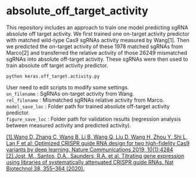 absolute_off_target_activity
================================
This repository includes an approach to train one model predicting sgRNA absolute off target activity. We first trained one on-target activity predictor with matched wild-type Cas9 sgRNAs activity measured by Wang[1]. Then we predicted the on-target activity of these 1978 matched sgRNAs from Marco[2] and transferred the relative activity of those 26249 mismatched sgRNAs into absolute off-target activity. These sgRNAs were then used to train absolute off target activity predictor.<br>

    python keras.off_target.activity.py
    
User need to edit scripts to modify some settings. <br>
`on_filename` : SgRNAs on-target activity from Wang.<br>
`rel_filename` : Mismatched sgRNAs relative activity from Marco.<br>
`model_save_loc`   : Folder path for trained absolute off-target activity predictor.<br>
`figure_save_loc` : Folder path for validation results (regression analysis between measured activity and predicted activity).<br>

[[1].Wang D, Zhang C, Wang B, Li B, Wang Q, Liu D, Wang H, Zhou Y, Shi L, Lan F et al: Optimized CRISPR guide RNA design for two high-fidelity Cas9 variants by deep learning. Nature Communications 2019, 10(1):4284](https://www.nature.com/articles/s41467-019-12281-8)<br>
[[2].Jost, M., Santos, D.A., Saunders, R.A. et al. Titrating gene expression using libraries of systematically attenuated CRISPR guide RNAs. Nat Biotechnol 38, 355–364 (2020).](https://www.nature.com/articles/s41587-021-00946-z)<br>

